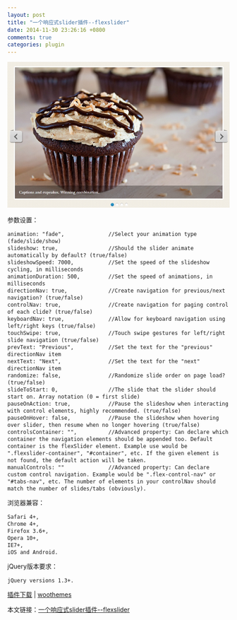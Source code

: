 ```yaml
---
layout: post
title: "一个响应式slider插件--flexslider"
date: 2014-11-30 23:26:16 +0800
comments: true
categories: plugin
---
```


<img src="/images/postImg/flexSlider/flexslider.jpg">

参数设置：

    animation: "fade",              //Select your animation type (fade/slide/show)
    slideshow: true,                //Should the slider animate automatically by default? (true/false)
    slideshowSpeed: 7000,           //Set the speed of the slideshow cycling, in milliseconds
    animationDuration: 500,         //Set the speed of animations, in milliseconds
    directionNav: true,             //Create navigation for previous/next navigation? (true/false)
    controlNav: true,               //Create navigation for paging control of each clide? (true/false)
    keyboardNav: true,              //Allow for keyboard navigation using left/right keys (true/false)
    touchSwipe: true,               //Touch swipe gestures for left/right slide navigation (true/false)
    prevText: "Previous",           //Set the text for the "previous" directionNav item
    nextText: "Next",               //Set the text for the "next" directionNav item
    randomize: false,               //Randomize slide order on page load? (true/false)
    slideToStart: 0,                //The slide that the slider should start on. Array notation (0 = first slide)
    pauseOnAction: true,            //Pause the slideshow when interacting with control elements, highly recommended. (true/false)
    pauseOnHover: false,            //Pause the slideshow when hovering over slider, then resume when no longer hovering (true/false)
    controlsContainer: "",          //Advanced property: Can declare which container the navigation elements should be appended too. Default container is the flexSlider element. Example use would be ".flexslider-container", "#container", etc. If the given element is not found, the default action will be taken.
    manualControls: ""              //Advanced property: Can declare custom control navigation. Example would be ".flex-control-nav" or "#tabs-nav", etc. The number of elements in your controlNav should match the number of slides/tabs (obviously).


浏览器兼容：

	Safari 4+,  
	Chrome 4+,  
	Firefox 3.6+,  
	Opera 10+,  
	IE7+, 
	iOS and Android.  

jQuery版本要求： 

	jQuery versions 1.3+.

[插件下载](https://github.com/woothemes/FlexSlider/archive/master.zip) | [woothemes](http://www.woothemes.com/flexslider/)

本文链接：[一个响应式slider插件--flexslider](http://mirrur.github.io/blog/2014/11/30/yi-ge-xiang-ying-shi-slidercha-jian-flexslider)


